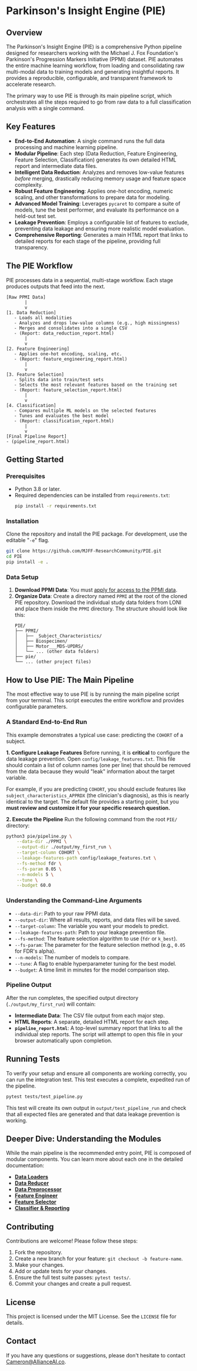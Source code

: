 # Parkinson's Insight Engine (PIE)

## Overview
The Parkinson's Insight Engine (PIE) is a comprehensive Python pipeline designed for researchers working with the Michael J. Fox Foundation's Parkinson's Progression Markers Initiative (PPMI) dataset. PIE automates the entire machine learning workflow, from loading and consolidating raw multi-modal data to training models and generating insightful reports. It provides a reproducible, configurable, and transparent framework to accelerate research.

The primary way to use PIE is through its main pipeline script, which orchestrates all the steps required to go from raw data to a full classification analysis with a single command.

## Key Features
- **End-to-End Automation**: A single command runs the full data processing and machine learning pipeline.
- **Modular Pipeline**: Each step (Data Reduction, Feature Engineering, Feature Selection, Classification) generates its own detailed HTML report and intermediate data files.
- **Intelligent Data Reduction**: Analyzes and removes low-value features *before* merging, drastically reducing memory usage and feature space complexity.
- **Robust Feature Engineering**: Applies one-hot encoding, numeric scaling, and other transformations to prepare data for modeling.
- **Advanced Model Training**: Leverages `pycaret` to compare a suite of models, tune the best performer, and evaluate its performance on a held-out test set.
- **Leakage Prevention**: Employs a configurable list of features to exclude, preventing data leakage and ensuring more realistic model evaluation.
- **Comprehensive Reporting**: Generates a main HTML report that links to detailed reports for each stage of the pipeline, providing full transparency.

## The PIE Workflow
PIE processes data in a sequential, multi-stage workflow. Each stage produces outputs that feed into the next.

```plaintext
[Raw PPMI Data]
       |
       v
[1. Data Reduction]
   - Loads all modalities
   - Analyzes and drops low-value columns (e.g., high missingness)
   - Merges and consolidates into a single CSV
   - (Report: data_reduction_report.html)
       |
       v
[2. Feature Engineering]
   - Applies one-hot encoding, scaling, etc.
   - (Report: feature_engineering_report.html)
       |
       v
[3. Feature Selection]
   - Splits data into train/test sets
   - Selects the most relevant features based on the training set
   - (Report: feature_selection_report.html)
       |
       v
[4. Classification]
   - Compares multiple ML models on the selected features
   - Tunes and evaluates the best model
   - (Report: classification_report.html)
       |
       v
[Final Pipeline Report]
- (pipeline_report.html)
```

## Getting Started

### Prerequisites
- Python 3.8 or later.
- Required dependencies can be installed from `requirements.txt`:
  ```bash
  pip install -r requirements.txt
  ```

### Installation
Clone the repository and install the PIE package. For development, use the editable "`-e`" flag.
```bash
git clone https://github.com/MJFF-ResearchCommunity/PIE.git
cd PIE
pip install -e .
```

### Data Setup
1.  **Download PPMI Data**: You must [apply for access to the PPMI data](https://www.ppmi-info.org/access-data-specimens/download-data).
2.  **Organize Data**: Create a directory named `PPMI` at the root of the cloned PIE repository. Download the individual study data folders from LONI and place them inside the `PPMI` directory. The structure should look like this:
    ```plaintext
    PIE/
    ├── PPMI/
    │   ├── _Subject_Characteristics/
    │   ├── Biospecimen/
    │   ├── Motor___MDS-UPDRS/
    │   └── ... (other data folders)
    ├── pie/
    └── ... (other project files)
    ```

## How to Use PIE: The Main Pipeline

The most effective way to use PIE is by running the main pipeline script from your terminal. This script executes the entire workflow and provides configurable parameters.

### A Standard End-to-End Run
This example demonstrates a typical use case: predicting the `COHORT` of a subject.

**1. Configure Leakage Features**
Before running, it is **critical** to configure the data leakage prevention. Open `config/leakage_features.txt`. This file should contain a list of column names (one per line) that should be removed from the data because they would "leak" information about the target variable.

For example, if you are predicting `COHORT`, you should exclude features like `subject_characteristics_APPRDX` (the clinician's diagnosis), as this is nearly identical to the target. The default file provides a starting point, but you **must review and customize it for your specific research question.**

**2. Execute the Pipeline**
Run the following command from the root `PIE/` directory:
```bash
python3 pie/pipeline.py \
    --data-dir ./PPMI \
    --output-dir ./output/my_first_run \
    --target-column COHORT \
    --leakage-features-path config/leakage_features.txt \
    --fs-method fdr \
    --fs-param 0.05 \
    --n-models 5 \
    --tune \
    --budget 60.0
```

### Understanding the Command-Line Arguments
- `--data-dir`: Path to your raw PPMI data.
- `--output-dir`: Where all results, reports, and data files will be saved.
- `--target-column`: The variable you want your models to predict.
- `--leakage-features-path`: Path to your leakage prevention file.
- `--fs-method`: The feature selection algorithm to use (`fdr` or `k_best`).
- `--fs-param`: The parameter for the feature selection method (e.g., `0.05` for FDR's alpha).
- `--n-models`: The number of models to compare.
- `--tune`: A flag to enable hyperparameter tuning for the best model.
- `--budget`: A time limit in minutes for the model comparison step.

### Pipeline Output
After the run completes, the specified output directory (`./output/my_first_run`) will contain:
- **Intermediate Data**: The CSV file output from each major step.
- **HTML Reports**: A separate, detailed HTML report for each step.
- **`pipeline_report.html`**: A top-level summary report that links to all the individual step reports. The script will attempt to open this file in your browser automatically upon completion.

## Running Tests
To verify your setup and ensure all components are working correctly, you can run the integration test. This test executes a complete, expedited run of the pipeline.

```bash
pytest tests/test_pipeline.py
```
This test will create its own output in `output/test_pipeline_run` and check that all expected files are generated and that data leakage prevention is working.

## Deeper Dive: Understanding the Modules
While the main pipeline is the recommended entry point, PIE is composed of modular components. You can learn more about each one in the detailed documentation:
- [**Data Loaders**](documentation/data_loader.md)
- [**Data Reducer**](documentation/data_reducer.md)
- [**Data Preprocessor**](documentation/data_preprocessor.md)
- [**Feature Engineer**](documentation/feature_engineer.md)
- [**Feature Selector**](documentation/feature_selector.md)
- [**Classifier & Reporting**](documentation/classifier.md)

## Contributing
Contributions are welcome! Please follow these steps:
1. Fork the repository.
2. Create a new branch for your feature: `git checkout -b feature-name`.
3. Make your changes.
4. Add or update tests for your changes.
5. Ensure the full test suite passes: `pytest tests/`.
6. Commit your changes and create a pull request.

## License
This project is licensed under the MIT License. See the `LICENSE` file for details.

## Contact
If you have any questions or suggestions, please don't hesitate to contact Cameron@AllianceAI.co.
